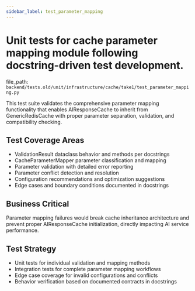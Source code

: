 ```yaml
---
sidebar_label: test_parameter_mapping
---
```


# Unit tests for cache parameter mapping module following docstring-driven test development.

  file_path: `backend/tests.old/unit/infrastructure/cache/take1/test_parameter_mapping.py`

This test suite validates the comprehensive parameter mapping functionality that enables
AIResponseCache to inherit from GenericRedisCache with proper parameter separation,
validation, and compatibility checking.

## Test Coverage Areas

- ValidationResult dataclass behavior and methods per docstrings
- CacheParameterMapper parameter classification and mapping
- Parameter validation with detailed error reporting
- Parameter conflict detection and resolution
- Configuration recommendations and optimization suggestions
- Edge cases and boundary conditions documented in docstrings

## Business Critical

Parameter mapping failures would break cache inheritance architecture and prevent
proper AIResponseCache initialization, directly impacting AI service performance.

## Test Strategy

- Unit tests for individual validation and mapping methods
- Integration tests for complete parameter mapping workflows
- Edge case coverage for invalid configurations and conflicts
- Behavior verification based on documented contracts in docstrings
